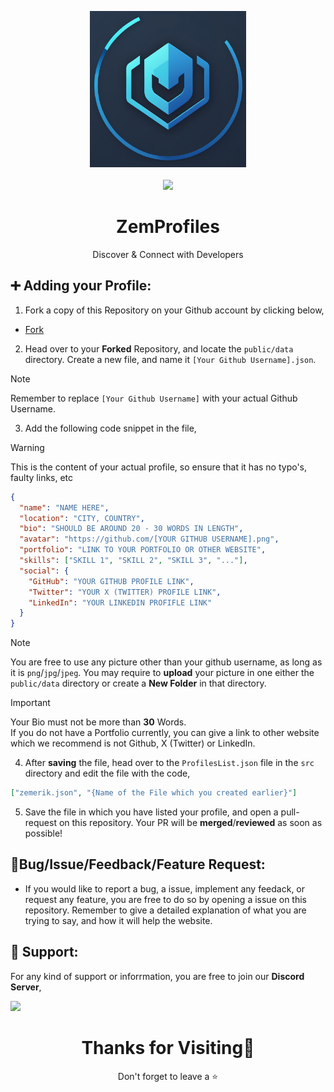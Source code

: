 <p align = "center">

<img src = "public/favicon.png" style = "height:250px;width:250px">

<br>

<br>

<img src = "https://skillicons.dev/icons?i=javascript,css,html,react,nodejs,vscode,vercel,github&perline=25">

</p>

<h1 align = "center">
  ZemProfiles
</h1>

<p align = "center">
  Discover & Connect with Developers
</p>

## ➕ Adding your Profile:

1. Fork a copy of this Repository on your Github account by clicking below,

- [Fork](https://github.com/Zemerik/ZemProfiles/fork)

2. Head over to your **Forked** Repository, and locate the `public/data` directory. Create a new file, and name it `[Your Github Username].json`. 

> [!Note]
> Remember to replace `[Your Github Username]` with your actual Github Username. 

3. Add the following code snippet in the file,

> [!Warning]
> This is the content of your actual profile, so ensure that it has no typo's, faulty links, etc

```json
{
  "name": "NAME HERE",
  "location": "CITY, COUNTRY",
  "bio": "SHOULD BE AROUND 20 - 30 WORDS IN LENGTH",
  "avatar": "https://github.com/[YOUR GITHUB USERNAME].png",
  "portfolio": "LINK TO YOUR PORTFOLIO OR OTHER WEBSITE",
  "skills": ["SKILL 1", "SKILL 2", "SKILL 3", "..."],
  "social": {
    "GitHub": "YOUR GITHUB PROFILE LINK",
    "Twitter": "YOUR X (TWITTER) PROFILE LINK",
    "LinkedIn": "YOUR LINKEDIN PROFIFLE LINK"
  }
}
```

>[!Note]
> You are free to use any picture other than your github username, as long as it is `png`/`jpg`/`jpeg`. You may require to **upload** your picture in one either the `public/data` directory or create a **New Folder** in that directory. 

> [!Important]
> Your Bio must not be more than **30** Words. <br>
> If you do not have a Portfolio currently, you can give a link to other website which we recommend is not Github, X (Twitter) or LinkedIn. 

4. After **saving** the file, head over to the `ProfilesList.json` file in the `src` directory and edit the file with the code,

```json
["zemerik.json", "{Name of the File which you created earlier}"]
```

5. Save the file in which you have listed your profile, and open a pull-request on this repository. Your PR will be **merged**/**reviewed** as soon as possible!

## 🐞Bug/Issue/Feedback/Feature Request:

- If you would like to report a bug, a issue, implement any feedack, or request any feature, you are free to do so by opening a issue on this repository. Remember to give a detailed explanation of what you are trying to say, and how it will help the website. 

## 💁 Support:

For any kind of support or inforrmation, you are free to join our **Discord Server**,

<a href = "https://discord.gg/UF9KsmuGbr">
  <img src = "https://invidget.switchblade.xyz/UF9KsmuGbr">
</a>

<h1 align = "center">
  Thanks for Visiting🙏
</h1>

<p align = "center">
  Don't forget to leave a ⭐
</p>
